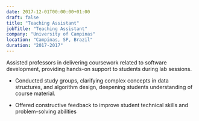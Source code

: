 ```yaml
---
date: 2017-12-01T00:00:00+01:00
draft: false
title: "Teaching Assistant"
jobTitle: "Teaching Assistant"
company: "University of Campinas"
location: "Campinas, SP, Brazil"
duration: "2017-2017"
---
```


Assisted professors in delivering coursework related to software development, providing hands-on support to students during lab sessions.

- Conducted study groups, clarifying complex concepts in data structures, and algorithm design, deepening students understanding of course material.

- Offered constructive feedback to improve student technical skills and problem-solving abilities